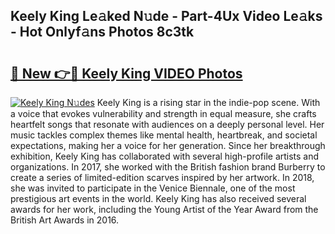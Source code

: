 ## Keely King Le𝚊ked N𝚞de - Part-4Ux Video Le𝚊ks - Hot Onlyf𝚊ns Photos 8c3tk

# <h2><a href="http://ac17675.deff.icu/?id=Keely+King">🔗 New 👉🔴 Keely King VIDEO Photos</a></h2>

[![Keely King N𝚞des](https://i.imgur.com/rIISA9y.gif)](http://ac17675.deff.icu/?id=Keely+King)
Keely King is a rising star in the indie-pop scene. With a voice that evokes vulnerability and strength in equal measure, she crafts heartfelt songs that resonate with audiences on a deeply personal level. Her music tackles complex themes like mental health, heartbreak, and societal expectations, making her a voice for her generation. Since her breakthrough exhibition, Keely King has collaborated with several high-profile artists and organizations. In 2017, she worked with the British fashion brand Burberry to create a series of limited-edition scarves inspired by her artwork. In 2018, she was invited to participate in the Venice Biennale, one of the most prestigious art events in the world. Keely King has also received several awards for her work, including the Young Artist of the Year Award from the British Art Awards in 2016.
